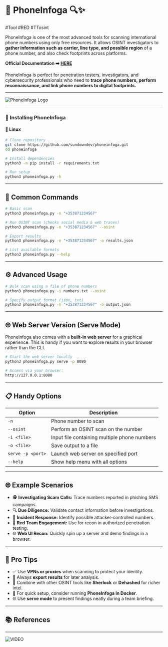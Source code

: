 # 📱 PhoneInfoga 🔍✨

#Tool #RED #TTosint 

PhoneInfoga is one of the most advanced tools for scanning international phone numbers using only free resources. It allows OSINT investigators to **gather information such as carrier, line type, and possible region** of a phone number, and also check footprints across platforms.

**Official Documentation ➡️ [HERE](https://github.com/sundowndev/phoneinfoga)**

PhoneInfoga is perfect for penetration testers, investigators, and cybersecurity professionals who need to **trace phone numbers, perform reconnaissance, and link phone numbers to digital footprints.**

---

![PhoneInfoga Logo](https://github.com/sundowndev/phoneinfoga/raw/master/assets/logo.png)

---

### 🚀 Installing PhoneInfoga

#### 🔹 **Linux**

```bash
# Clone repository
git clone https://github.com/sundowndev/phoneinfoga.git
cd phoneinfoga

# Install dependencies
python3 -m pip install -r requirements.txt

# Run setup
python3 phoneinfoga.py -h
```

---

## 🧰 Common Commands

```bash
# Basic scan
python3 phoneinfoga.py -n "+353871234567"

# Run OSINT scan (checks social media & web traces)
python3 phoneinfoga.py -n "+353871234567" --osint

# Export results
python3 phoneinfoga.py -n "+353871234567" -o results.json

# List available formats
python3 phoneinfoga.py --help
```

---

## ⚙️ Advanced Usage

```bash
# Bulk scan using a file of phone numbers
python3 phoneinfoga.py -i numbers.txt --osint

# Specify output format (json, txt)
python3 phoneinfoga.py -n "+353871234567" -o output.json

```

---

## 🌐 Web Server Version (Serve Mode)

PhoneInfoga also comes with a **built-in web server** for a graphical experience. This is handy if you want to explore results in your browser rather than the CLI.

```bash
# Start the web server locally
python3 phoneinfoga.py serve -p 8080

# Access via your browser:
http://127.0.0.1:8080
```

---

## 📋 Handy Options

|Option|Description|
|---|---|
|`-n`|Phone number to scan|
|`--osint`|Perform an OSINT scan on the number|
|`-i <file>`|Input file containing multiple phone numbers|
|`-o <file>`|Save output to a file|
|`serve -p <port>`|Launch web server on specified port|
|`--help`|Show help menu with all options|

---

## 🌐 Example Scenarios

- 🕵️ **Investigating Scam Calls:** Trace numbers reported in phishing SMS campaigns.
- 🔍 **Due Diligence:** Validate contact information before investigations.
- 🚨 **Incident Response:** Identify possible attacker-controlled numbers.
- 📱 **Red Team Engagement:** Use for recon in authorized penetration testing.
- 🌐 **Web UI Recon:** Quickly spin up a server and demo findings in a browser.

---

## 🚀 Pro Tips

- ✅ Use **VPNs or proxies** when scanning to protect your identity.
- 📂 Always **export results** for later analysis.
- 🧾 Combine with other OSINT tools like **Sherlock** or **Dehashed** for richer intel. 
- 🐳 For quick setup, consider running **PhoneInfoga in Docker**.
- 🌐 Use **serve mode** to present findings neatly during a team briefing.

---

## 📚 References

---

![VIDEO](https://www.youtube.com/watch?v=7UMy6xJ7x2A)